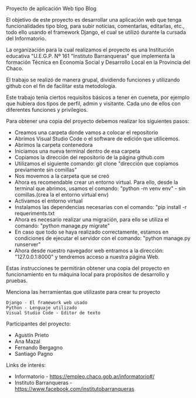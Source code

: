 Proyecto de aplicación Web tipo Blog

El objetivo de este proyecto es desarrollar una aplicación web que tenga funcionalidades tipo blog, para subir noticias, comentarlas, editarlas, etc., todo ello usando el framework Django, el cual se utilizó durante la cursada del Informatorio.

La organización para la cual realizamos el proyecto es una Institución educativa "U.E.G.P. Nº 161 "Instituto Barranqueras" que implementa la formación Técnica en Economía Social y Desarrollo Local en la Provincia del Chaco.

El trabajo se realizó de manera grupal, dividiendo funciones y utilizando github con el fin de facilitar esta metodología.

Este trabajo tenía ciertos requisitos básicos a tener en cueneta, por ejemplo que hubiera dos tipos de perfil, admin y visitante. Cada uno de ellos con diferentes funciones y privilegios.


Para obtener una copia del proyecto debemos realizar los siguientes pasos:

* Creamos una carpeta donde vamos a colocar el repositorio
* Abrimos Visual Studio Code o el software de edición que utilicemos.
* Abrimos la carpeta contenedora
* Iniciamos una nueva terminal dentro de esa carpeta
* Copiamos la dirección del repositorio de la página github.com
* Utilizamos el siguiente comando: git clone "dirección que copiamos previamente sin comillas"
* Nos movemos a la carpeta que se creó
* Ahora es recomendable crear un entorno virtual. Para ello, desde la terminal que abrimos, usamos el comando: "python -m venv env" - sin comillas.(crea la el entorno virtual env)
* Activamos el entorno virtual
* Instalamos las dependencias necesarias con el comando: "pip install -r requeriments.txt
* Ahora es necesario realizar una migración, para ello se utiliza el comando: "python manage.py migrate"
* En caso que todo se haya realizado correctamente, estamos en condiciones de ejecutar el servidor con el comando: "python manage.py runserver"
* Ahora desde nuestro navegador web entramos a la dirección: "127.0.0.1:8000" y tendremos acceso a nuestra página Web.

Estas instrucciones te permitirán obtener una copia del proyecto en funcionamiento en tu máquina local para propósitos de desarrollo y pruebas.


Menciona las herramientas que utilizaste para crear tu proyecto

    Django - El framework web usado
    Python - Lenguaje utilizado
    Visual Studio Code - Editor de texto

Participantes del proyecto:
* Agustín Prieto
* Ana Mazal
* Fernando Bergagno
* Santiago Pagno

Links de interés:
* Informatorio - https://empleo.chaco.gob.ar/informatorio#/
* Instituto Barranqueras - https://www.facebook.com/institutobarranqueras

